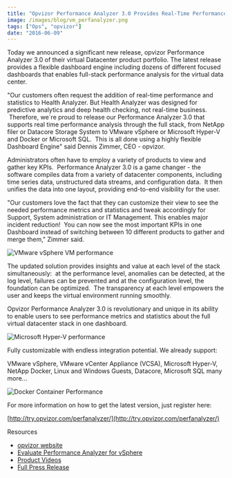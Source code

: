```yaml
---
title: "Opvizor Performance Analyzer 3.0 Provides Real-Time Performance Analysis for virtual data center"
image: /images/blog/vm_perfanalyzer.png
tags: ["Ops", "opvizor"]
date: "2016-06-09"
---
```


Today we announced a significant new release, opvizor Performance Analyzer 3.0 of their virtual Datacenter product portfolio. The latest release provides a flexible dashboard engine including dozens of different focused dashboards that enables full-stack performance analysis for the virtual data center.

"Our customers often request the addition of real-time performance and statistics to Health Analyzer. But Health Analyzer was designed for predictive analytics and deep health checking, not real-time business.  Therefore, we´re proud to release our Performance Analyzer 3.0 that supports real time performance analysis through the full stack, from NetApp filer or Datacore Storage System to VMware vSphere or Microsoft Hyper-V and Docker or Microsoft SQL.  This is all done using a highly flexible Dashboard Engine" said Dennis Zimmer, CEO - opvizor.

Administrators often have to employ a variety of products to view and gather key KPIs.  Performance Analyzer 3.0 is a game changer - the software compiles data from a variety of datacenter components, including time series data, unstructured data streams, and configuration data.  It then unifies the data into one layout, providing end-to-end visibility for the user.

"Our customers love the fact that they can customize their view to see the needed performance metrics and statistics and tweak accordingly for Support, System administration or IT Management. This enables major incident reduction!  You can now see the most important KPIs in one Dashboard instead of switching between 10 different products to gather and merge them," Zimmer said.

![VMware vSphere VM performance](/images/blog/vm_perfanalyzer.png)

The updated solution provides insights and value at each level of the stack simultaneously:  at the performance level, anomalies can be detected, at the log level, failures can be prevented and at the configuration level, the foundation can be optimized.  The transparency at each level empowers the user and keeps the virtual environment running smoothly.

Opvizor Performance Analyzer 3.0 is revolutionary and unique in its ability to enable users to see performance metrics and statistics about the full virtual datacenter stack in one dashboard.

![Microsoft Hyper-V performance](/images/blog/hyperv.png)

Fully customizable with endless integration potential. We already support:  ​

VMware vSphere, VMware vCenter Appliance (VCSA), Microsoft Hyper-V, NetApp Docker, Linux and Windows Guests, Datacore, Microsoft SQL many more...

![Docker Container Performance](/images/blog/docker.png)

For more information on how to get the latest version, just register here: 

[http://try.opvizor.com/perfanalyzer/](http://try.opvizor.com/perfanalyzer/)

Resources  

- [opvizor website](https://www.opvizor.com)[](https://www.opvizor.com)
- [Evaluate Performance Analyzer for vSphere](http://try.opvizor.com/perfanalyzer/)
- [Product Videos](https://vimeo.com/album/3986998)
- [Full Press Release](https://www.prlog.org/12563868.html)
